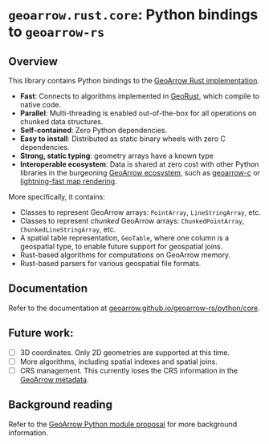 # `geoarrow.rust.core`: Python bindings to `geoarrow-rs`

## Overview

This library contains Python bindings to the [GeoArrow Rust implementation](https://github.com/geoarrow/geoarrow-rs).

- **Fast**: Connects to algorithms implemented in [GeoRust](https://georust.org/), which compile to native code.
- **Parallel**: Multi-threading is enabled out-of-the-box for all operations on chunked data structures.
- **Self-contained**: Zero Python dependencies.
- **Easy to install**: Distributed as static binary wheels with zero C dependencies.
- **Strong, static typing**: geometry arrays have a known type
- **Interoperable ecosystem**: Data is shared at zero cost with other Python libraries in the burgeoning [GeoArrow ecosystem](https://geoarrow.org/), such as [geoarrow-c](https://github.com/geoarrow/geoarrow-c/tree/main/python) or [lightning-fast map rendering](https://github.com/developmentseed/lonboard).

More specifically, it contains:

- Classes to represent GeoArrow arrays: `PointArray`, `LineStringArray`, etc.
- Classes to represent _chunked_ GeoArrow arrays: `ChunkedPointArray`, `ChunkedLineStringArray`, etc.
- A spatial table representation, `GeoTable`, where one column is a geospatial type, to enable future support for geospatial joins.
- Rust-based algorithms for computations on GeoArrow memory.
- Rust-based parsers for various geospatial file formats.

## Documentation

Refer to the documentation at [geoarrow.github.io/geoarrow-rs/python/core](https://geoarrow.github.io/geoarrow-rs/python/core).

## Future work:

- [ ] 3D coordinates. Only 2D geometries are supported at this time.
- [ ] More algorithms, including spatial indexes and spatial joins.
- [ ] CRS management. This currently loses the CRS information in the [GeoArrow metadata](https://geoarrow.org/extension-types#extension-metadata).

## Background reading

Refer to the [GeoArrow Python module proposal](https://github.com/geoarrow/geoarrow-python/issues/38) for more background information.
